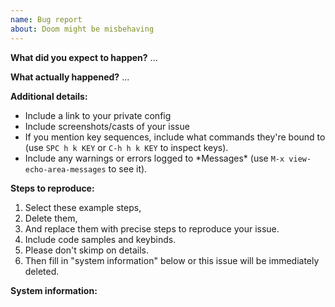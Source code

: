 ```yaml
---
name: Bug report
about: Doom might be misbehaving
---
```

<!-- 
  Please take the time to write a detailed bug report. Your issue will be 
  automatically deleted if it is too vague or fails to adhere to this template 
  without good reason.
-->

**What did you expect to happen?**
...


**What actually happened?**
...


**Additional details:**
- Include a link to your private config
- Include screenshots/casts of your issue
- If you mention key sequences, include what commands they're bound to (use `SPC
  h k KEY` or `C-h h k KEY` to inspect keys).
- Include any warnings or errors logged to \*Messages\* (use `M-x
  view-echo-area-messages` to see it).

<!--
  If an error message is involved include a backtrace of it. 
  
  Post it on pastebin.com and paste the link here.

  How to acquire a backtrace:
https://doomemacs.org/docs/getting_started.org#how-to-extract-a-backtrace-from-an-error
-->

**Steps to reproduce:**
1. Select these example steps,
2. Delete them,
3. And replace them with precise steps to reproduce your issue.
4. Include code samples and keybinds.
5. Please don't skimp on details.
6. Then fill in "system information" below or this issue will be immediately
   deleted.


**System information:**
<!--
  Post the output of `M-x doom/info` or `~/.emacs.d/bin/doom info` to
  pastebin.com and paste the link here.
<!--
